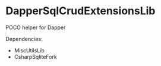 # DapperSqlCrudExtensionsLib
POCO helper for Dapper

Dependencies:
* MiscUtilsLib
* CsharpSqliteFork
